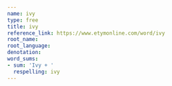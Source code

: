 ```yaml
---
name: ivy
type: free
title: ivy
reference_link: https://www.etymonline.com/word/ivy
root_name: 
root_language: 
denotation: 
word_sums:
- sum: 'Ivy + '
  respelling: ivy
---
```

